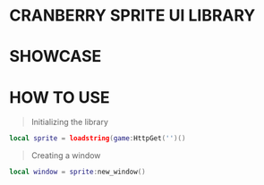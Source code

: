 # CRANBERRY SPRITE UI LIBRARY

# SHOWCASE

# HOW TO USE
> Initializing the library
```lua
local sprite = loadstring(game:HttpGet('')()
```

> Creating a window
```lua
local window = sprite:new_window()
```
